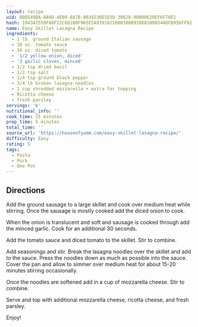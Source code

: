 ```yaml
---
layout: recipe
uid: B0B549BA-8A9D-4E09-8A78-8034536D1D39-30628-00000E20EF6F76E1
hash: 194342559F88F22C6D280F965E5A9391821600388B91D68100854A0FB956FF92
name: Easy Skillet Lasagna Recipe
ingredients:
  - 1 lb. ground Italian sausage
  - 28 oz. tomato sauce
  - 14 oz. diced tomato
  - '1/2 yellow onion, diced'
  - '3 garlic cloves, minced'
  - 1/2 tsp dried basil
  - 1/2 tsp salt
  - 1/4 tsp ground black pepper
  - 3/4 lb broken lasagna noodles
  - 1 cup shredded mozzarella + extra for topping
  - Ricotta cheese
  - fresh parsley
servings: '6'
nutritional_info: ''
cook_time: 25 minutes
prep_time: 5 minutes
total_time: ''
source_url: 'https://houseofyumm.com/easy-skillet-lasagna-recipe/'
difficulty: Easy
rating: 5
tags:
  - Pasta
  - Pork
  - One Pot
---
```


## Directions

Add the ground sausage to a large skillet and cook over medium heat while stirring. Once the sausage is mostly cooked add the diced onion to cook.

When the onion is translucent and soft and sausage is cooked through add the minced garlic. Cook for an additional 30 seconds.

Add the tomato sauce and diced tomato to the skillet. Stir to combine.

Add seasonings and stir. Break the lasagna noodles over the skillet and add to the sauce. Press the noodles down as much as possible into the sauce. Cover the pan and allow to simmer over medium heat for about 15-20 minutes stirring occasionally.

Once the noodles are softened add in a cup of mozzarella cheese. Stir to combine.

Serve and top with additional mozzarella cheese, ricotta cheese, and fresh parsley.

Enjoy!
